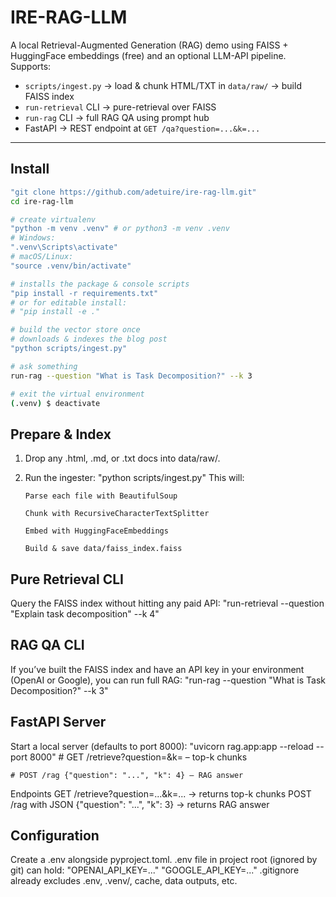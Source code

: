 # IRE-RAG-LLM

A local Retrieval-Augmented Generation (RAG) demo using FAISS + HuggingFace embeddings (free) and an optional LLM-API pipeline.  
Supports:
- `scripts/ingest.py` -> load & chunk HTML/TXT in `data/raw/` -> build FAISS index  
- `run-retrieval` CLI -> pure-retrieval over FAISS  
- `run-rag` CLI -> full RAG QA using prompt hub  
- FastAPI -> REST endpoint at `GET /qa?question=...&k=...`

---

## Install

```bash
"git clone https://github.com/adetuire/ire-rag-llm.git"
cd ire-rag-llm

# create virtualenv
"python -m venv .venv" # or python3 -m venv .venv
# Windows: 
".venv\Scripts\activate"
# macOS/Linux: 
"source .venv/bin/activate"

# installs the package & console scripts
"pip install -r requirements.txt"
# or for editable install:
# "pip install -e ."

# build the vector store once
# downloads & indexes the blog post
"python scripts/ingest.py"   

# ask something
run-rag --question "What is Task Decomposition?" --k 3

# exit the virtual environment
(.venv) $ deactivate


```

## Prepare & Index
1.  Drop any .html, .md, or .txt docs into data/raw/.

2.  Run the ingester:
        "python scripts/ingest.py"
    This will:

        Parse each file with BeautifulSoup

        Chunk with RecursiveCharacterTextSplitter

        Embed with HuggingFaceEmbeddings

        Build & save data/faiss_index.faiss


## Pure Retrieval CLI
Query the FAISS index without hitting any paid API:
    "run-retrieval --question "Explain task decomposition" --k 4"


## RAG QA CLI
If you’ve built the FAISS index and have an API key in your environment (OpenAI or Google), you can run full RAG:
    "run-rag --question "What is Task Decomposition?" --k 3"

## FastAPI Server
Start a local server (defaults to port 8000):
    "uvicorn rag.app:app --reload --port 8000"
    # GET /retrieve?question=&k= – top-k chunks

    # POST /rag {"question": "...", "k": 4} – RAG answer

Endpoints
    GET /retrieve?question=...&k=... -> returns top-k chunks
    POST /rag with JSON {"question": "...", "k": 3} -> returns RAG answer

## Configuration
Create a .env alongside pyproject.toml.
.env file in project root (ignored by git) can hold:
    "OPENAI_API_KEY=..."
    "GOOGLE_API_KEY=..."
.gitignore already excludes .env, .venv/, cache, data outputs, etc.